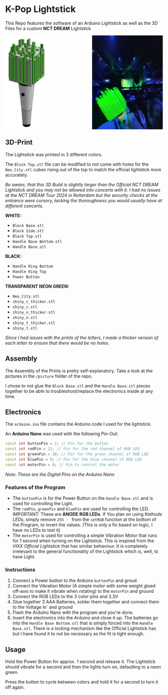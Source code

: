 # K-Pop Lightstick
This Repo features the software of an Arduino Lightstick as well as the 3D Files for a custom **NCT DREAM** Lightstick

<div style="display: flex; justify-content: space-between">
  <img src="pictures/lightstick_top3d.png" style="height: 300px; width: auto;"/>
  <img src="pictures/IMG_20241030_191920424.jpg" style="height: 300px; width: auto;"/>
</div>


## 3D-Print
The Lightstick was printed in 3 different colors.

The `Block Top.stl` file can be modified to not come with holes for the `Neo_City.stl` cubes rising out of the top to match the official lightstick more accurately.

*Be aware, that this 3D Build is slightly larger than the Official NCT DREAM Lightstick and you may not be allowed into concerts with it. I had no issues at the NCT DREAM Tour 2024 in Rotterdam but the security checks at the entrance were cursory, lacking the thoroughness you would usually have at different concerts.*

**WHITE:**
- `Block Base.stl`
- `Block Side.stl`
- `Block Top.stl`
- `Handle Base Bottom.stl`
- `Handle Base.stl`

**BLACK:**
- `Handle Ring Bottom`
- `Handle Ring Top`
- `Power Button`

**TRANSPARENT NEON GREEN:**
- `Neo_City.stl`
- `shiny_c_thicker.stl`
- `shiny_c.stl`
- `shiny_n_thicker.stl`
- `shiny_n.stl`
- `shiny_t_thicker.stl`
- `shiny_t.stl`

*Since I had issues with the prints of the letters, I made a thicker version of each letter to ensure that there would be no holes.*

## Assembly
The Assembly of the Prints is pretty self-explanatory. Take a look at the pictures in the `/picture` folder of the repo.

I chose to not glue the `Block Base.stl` and the `Handle Base.stl` pieces together to be able to troubleshoot/replace the electronics inside at any time.

## Electronics
The `arduino.ino` file contains the Arduino code I used for the lightstick.

An **Arduino Nano** was used with the following Pin-Out:
```cpp
const int buttonPin = 2; // Pin for the button
const int redPin = 11; // Pin for the red channel of RGB LED
const int greenPin = 10; // Pin for the green channel of RGB LED
const int bluePin = 9; // Pin for the blue channel of RGB LED
const int motorPin = 8; // Pin to control the motor
```
*Note: These are the Digital Pins on the Arduino Nano*

### Features of the Program
- The `buttonPin` is for the Power Button on the `Handle Base.stl` and is used for controlling the Light.
- The `redPin`, `greenPin` and `bluePin` are used for controlling the LED. IMPORTANT: These are **ANODE RGB LEDs**. If You plan on using *Kathode LEDs*, simply remove `255 - ` from the `setRGB` function at the bottom of the Program, to invert the values. (This is only a fix based on logic, I have no LEDs to test it)
- The `motorPin` is used for controlling a simple Vibration Motor that runs for 1 second when turning on the Lightstick. This is inspired from the *VIXX Official Lightstick* that has similar behaviour. It is completely irrelevant to the general functionality of the Lightstick which is, well, to have Light.

### Instructions
1. Connect a Power button to the Arduino `buttonPin` and groud
2. Connect the Vibration Motor (A simple motor with some weight glued off-axis to make it vibrate when rotating) to the `motorPin` and ground
3. Connect the RGB LEDs to the 3 color pins and 3.3V
4. Glue together 3 AAA Batteries, solder them together and connect them to the Voltage In` and ground
5. Flash the Arduino Nano with the program and you're done.
6. Insert the electronics into the Arduino and close it up. The batteries go into the `Handle Base Bottom.stl` that is simply forced into the `Handle Base.stl`. There is a locking mechanism like the Official Lightstick has but I have found it to not be necessary as the fit is tight enough.

## Usage
Hold the Power Button for approx. 1 second and release it. The Lightstick should vibrate for a second and then the lights turn on, defaulting to a neon green.

Press the button to cycle between colors and hold it for a second to turn it off again.
